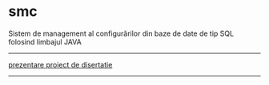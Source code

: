 # smc
Sistem de management al configurărilor din baze de date de tip SQL folosind limbajul JAVA

***
[prezentare proiect de disertatie](https://github.com/dradoaica/smc/blob/master/proiect_de_disertatie_prez.pdf)
***
